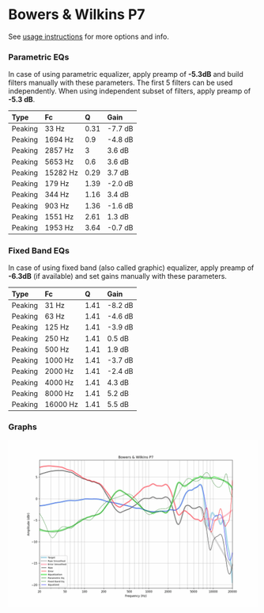 # Bowers & Wilkins P7
See [usage instructions](https://github.com/jaakkopasanen/AutoEq#usage) for more options and info.

### Parametric EQs
In case of using parametric equalizer, apply preamp of **-5.3dB** and build filters manually
with these parameters. The first 5 filters can be used independently.
When using independent subset of filters, apply preamp of **-5.3 dB**.

| Type    | Fc       |    Q | Gain    |
|:--------|:---------|:-----|:--------|
| Peaking | 33 Hz    | 0.31 | -7.7 dB |
| Peaking | 1694 Hz  | 0.9  | -4.8 dB |
| Peaking | 2857 Hz  | 3    | 3.6 dB  |
| Peaking | 5653 Hz  | 0.6  | 3.6 dB  |
| Peaking | 15282 Hz | 0.29 | 3.7 dB  |
| Peaking | 179 Hz   | 1.39 | -2.0 dB |
| Peaking | 344 Hz   | 1.16 | 3.4 dB  |
| Peaking | 903 Hz   | 1.36 | -1.6 dB |
| Peaking | 1551 Hz  | 2.61 | 1.3 dB  |
| Peaking | 1953 Hz  | 3.64 | -0.7 dB |

### Fixed Band EQs
In case of using fixed band (also called graphic) equalizer, apply preamp of **-6.3dB**
(if available) and set gains manually with these parameters.

| Type    | Fc       |    Q | Gain    |
|:--------|:---------|:-----|:--------|
| Peaking | 31 Hz    | 1.41 | -8.2 dB |
| Peaking | 63 Hz    | 1.41 | -4.6 dB |
| Peaking | 125 Hz   | 1.41 | -3.9 dB |
| Peaking | 250 Hz   | 1.41 | 0.5 dB  |
| Peaking | 500 Hz   | 1.41 | 1.9 dB  |
| Peaking | 1000 Hz  | 1.41 | -3.7 dB |
| Peaking | 2000 Hz  | 1.41 | -2.4 dB |
| Peaking | 4000 Hz  | 1.41 | 4.3 dB  |
| Peaking | 8000 Hz  | 1.41 | 5.2 dB  |
| Peaking | 16000 Hz | 1.41 | 5.5 dB  |

### Graphs
![](./Bowers%20&%20Wilkins%20P7.png)